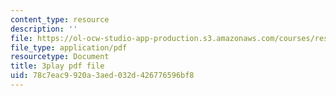 ```yaml
---
content_type: resource
description: ''
file: https://ol-ocw-studio-app-production.s3.amazonaws.com/courses/res-6-012-introduction-to-probability-spring-2018/78c7eac9920a3aed032d426776596bf8_1uW3qMFA9Ho.pdf
file_type: application/pdf
resourcetype: Document
title: 3play pdf file
uid: 78c7eac9-920a-3aed-032d-426776596bf8
---
```

